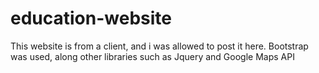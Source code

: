 # education-website

This website is from a client, and i was allowed to post it here. Bootstrap was used, along other libraries such as Jquery and Google Maps API
